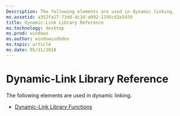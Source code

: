 ```yaml
---
Description: The following elements are used in dynamic linking.
ms.assetid: a352fa17-73dd-4c1d-a092-1195cd2e5439
title: Dynamic-Link Library Reference
ms.technology: desktop
ms.prod: windows
ms.author: windowssdkdev
ms.topic: article
ms.date: 05/31/2018
---
```


# Dynamic-Link Library Reference

The following elements are used in dynamic linking.

-   [Dynamic-Link Library Functions](dynamic-link-library-functions.md)

 

 



